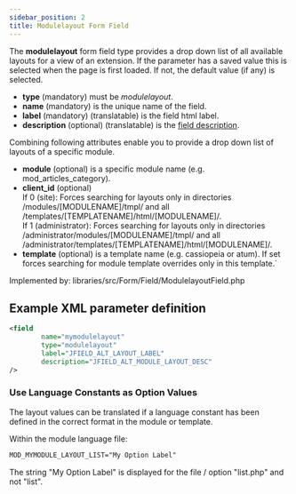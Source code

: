 ```yaml
---
sidebar_position: 2
title: Modulelayout Form Field
---
```


The **modulelayout** form field type provides a drop down list of all available layouts for a view of an extension. If the parameter has a saved value this is selected when the page is first loaded. If not, the default value (if any) is selected.

- **type** (mandatory) must be *modulelayout*.
- **name** (mandatory) is the unique name of the field.
- **label** (mandatory) (translatable) is the field html label.
- **description** (optional) (translatable) is the [field description](../standard-form-field-attributes.md#description).

Combining following attributes enable you to provide a drop down list of layouts of a specific module.

- **module** (optional) is a specific module name (e.g. mod_articles_category).
- **client_id** (optional)  
  If 0 (site): Forces searching for layouts only in directories /modules/[MODULENAME]/tmpl/ and all /templates/[TEMPLATENAME]/html/[MODULENAME]/.   
  If 1 (administrator): Forces searching for layouts only in directories /administrator/modules/[MODULENAME]/tmpl/ and all /administrator/templates/[TEMPLATENAME]/html/[MODULENAME]/.
- **template** (optional) is a template name (e.g. cassiopeia or atum). If set forces searching for module template overrides only in this template.`

Implemented by: libraries/src/Form/Field/ModulelayoutField.php

## Example XML parameter definition

```xml
<field
        name="mymodulelayout" 
        type="modulelayout" 
        label="JFIELD_ALT_LAYOUT_LABEL" 
        description="JFIELD_ALT_MODULE_LAYOUT_DESC"
/>
```

### Use Language Constants as Option Values
The layout values can be translated if a language constant has been defined in the correct format in the module or template.

Within the module language file:
```xml
MOD_MYMODULE_LAYOUT_LIST="My Option Label"
```

The string "My Option Label" is displayed for the file / option "list.php" and not "list". 